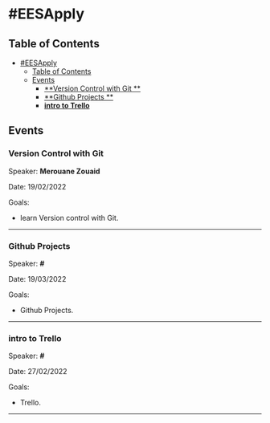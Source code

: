 # #EESApply

## Table of Contents
- [#EESApply](#EESApply)
  - [Table of Contents](#table-of-contents)
  - [Events](#events)
    - [**Version Control with Git **](#versioncontrolwithgit)
    - [**Github Projects  **](#githubprojects)
    - [**intro to Trello**](#trello)


## Events
### Version Control with Git 


Speaker: **Merouane Zouaid** 

Date: 19/02/2022 

Goals: 

  - learn Version control with Git.

---
### Github Projects


Speaker: **#** 

Date: 19/03/2022 

Goals: 

  - Github Projects.

---

### intro to Trello


Speaker: **#** 

Date: 27/02/2022 

Goals: 

  - Trello.

---
